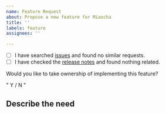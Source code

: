 ```yaml
---
name: Feature Request
about: Propose a new feature for Miaocha
title: ''
labels: feature
assignees: ''

---
```


- [ ] I have searched [issues](https://github.com/Hinadt-Inc/miaocha/issues) and found no similar requests.
- [ ] I have checked the [release notes](https://github.com/Hinadt-Inc/miaocha/releases) and found nothing related.

Would you like to take ownership of implementing this feature?

"   Y   /   N  "


## Describe the need
<!-- Please describe your need as clearly as possible -->
